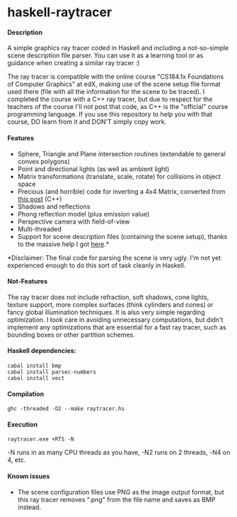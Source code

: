 haskell-raytracer
=================

<h4>Description</h4>

A simple graphics ray tracer coded in Haskell and including a not-so-simple scene description file parser. You can use it as a learning tool or as guidance when creating a similar ray tracer :)

The ray tracer is compatible with the online course "CS184.1x Foundations of Computer Graphics" at edX, making use of the scene setup file format used there (file with all the information for the scene to be traced). I completed the course with a C++ ray tracer, but due to respect for the teachers of the course I'll not post that code, as C++ is the "official" course programming language. If you use this repository to help you with that course, DO learn from it and DON'T simply copy work.

<h4>Features</h4>

- Sphere, Triangle and Plane intersection routines (extendable to general convex polygons)
- Point and directional lights (as well as ambient light)
- Matrix transformations (translate, scale, rotate) for collisions in object space
- Precious (and horrible) code for inverting a 4x4 Matrix, converted from <a href="http://stackoverflow.com/questions/1148309/inverting-a-4x4-matrix">this post</a> (C++)
- Shadows and reflections
- Phong reflection model (plus emission value)
- Perspective camera with field-of-view
- Multi-threaded
- Support for scene description files (containing the scene setup), thanks to the massive help I got <a href="http://stackoverflow.com/questions/26315094/how-to-read-settings-and-geometric-shapes-from-a-file-in-haskell-for-later-use">here</a>.*

*Disclaimer: The final code for parsing the scene is very ugly. I'm not yet experienced enough to do this sort of task cleanly in Haskell.

<h4>Not-Features</h4>

The ray tracer does <string>not</strong> include refraction, soft shadows, cone lights, texture support, more complex surfaces (think cylinders and cones) or fancy global illumination techniques. It is also very simple regarding optimization. I took care in avoiding unnecessary computations, but didn't implement any optimizations that are essential for a fast ray tracer, such as bounding boxes or other partition schemes.

<h4>Haskell dependencies:</h4>

	cabal install bmp
	cabal install parsec-numbers
	cabal install vect

<h4>Compilation</h4>

	ghc -threaded -O2 --make raytracer.hs

<h4>Execution</h4>

	raytracer.exe +RTS -N

-N runs in as many CPU threads as you have, -N2 runs on 2 threads, -N4 on 4, etc.

<h4>Known issues</h4>

- The scene configuration files use PNG as the image output format, but this ray tracer removes ".png" from the file name and saves as BMP instead.
